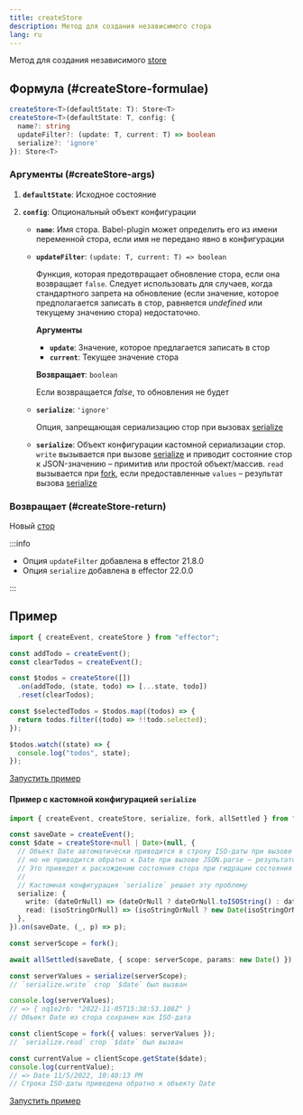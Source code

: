```yaml
---
title: createStore
description: Метод для создания независимого стора
lang: ru
---
```


Метод для создания независимого [store](/ru/api/effector/Store)

## Формула (#createStore-formulae)

```ts
createStore<T>(defaultState: T): Store<T>
createStore<T>(defaultState: T, config: {
  name?: string
  updateFilter?: (update: T, current: T) => boolean
  serialize?: 'ignore'
}): Store<T>
```

### Аргументы (#createStore-args)

1. **`defaultState`**: Исходное состояние
2. **`config`**: Опциональный объект конфигурации

   - **`name`**: Имя стора. Babel-plugin может определить его из имени переменной стора, если имя не передано явно в конфигурации
   - **`updateFilter`**: `(update: T, current: T) => boolean`

     Функция, которая предотвращает обновление стора, если она возвращает `false`. Следует использовать для случаев, когда стандартного запрета на обновление (если значение, которое предполагается записать в стор, равняется _undefined_ или текущему значению стора) недостаточно.

     **Аргументы**

     - **`update`**: Значение, которое предлагается записать в стор
     - **`current`**: Текущее значение стора

     **Возвращает**: `boolean`

     Если возвращается _false_, то обновления не будет

   - **`serialize`**: `'ignore'`

     Опция, запрещающая сериализацию стор при вызовах [serialize](/ru/api/effector/serialize)

   - **`serialize`**: Объект конфигурации кастомной сериализации стор. `write` вызывается при вызове [serialize](/ru/api/effector/serialize) и приводит состояние стор к JSON-значению – примитив или простой объект/массив. `read` вызывается при [fork](/ru/api/effector/fork), если предоставленные `values` – результат вызова [serialize](/ru/api/effector/serialize)

### Возвращает (#createStore-return)

Новый [стор](/ru/api/effector/Store)

:::info

- Опция `updateFilter` добавлена в effector 21.8.0
- Опция `serialize` добавлена в effector 22.0.0

:::

## Пример

```js
import { createEvent, createStore } from "effector";

const addTodo = createEvent();
const clearTodos = createEvent();

const $todos = createStore([])
  .on(addTodo, (state, todo) => [...state, todo])
  .reset(clearTodos);

const $selectedTodos = $todos.map((todos) => {
  return todos.filter((todo) => !!todo.selected);
});

$todos.watch((state) => {
  console.log("todos", state);
});
```

[Запустить пример](https://share.effector.dev/tquiUgdq)

#### Пример с кастомной конфигурацией `serialize`

```ts
import { createEvent, createStore, serialize, fork, allSettled } from "effector";

const saveDate = createEvent();
const $date = createStore<null | Date>(null, {
  // Объект Date автоматически приводится в строку ISO-даты при вызове JSON.stringify
  // но не приводится обратно к Date при вызове JSON.parse – результатом будет та же строка ISO-даты
  // Это приведет к расхождению состояния стора при гидрации состояния на клиенте при серверном рендеринге
  //
  // Кастомная конфигурация `serialize` решает эту проблему
  serialize: {
    write: (dateOrNull) => (dateOrNull ? dateOrNull.toISOString() : dateOrNull),
    read: (isoStringOrNull) => (isoStringOrNull ? new Date(isoStringOrNull) : isoStringOrNull),
  },
}).on(saveDate, (_, p) => p);

const serverScope = fork();

await allSettled(saveDate, { scope: serverScope, params: new Date() });

const serverValues = serialize(serverScope);
// `serialize.write` стор `$date` был вызван

console.log(serverValues);
// => { nq1e2rb: "2022-11-05T15:38:53.108Z" }
// Объект Date из стора сохранен как ISO-дата

const clientScope = fork({ values: serverValues });
// `serialize.read` стор `$date` был вызван

const currentValue = clientScope.getState($date);
console.log(currentValue);
// => Date 11/5/2022, 10:40:13 PM
// Строка ISO-даты приведена обратно к объекту Date
```

[Запустить пример](https://share.effector.dev/YFkUlqPv)
